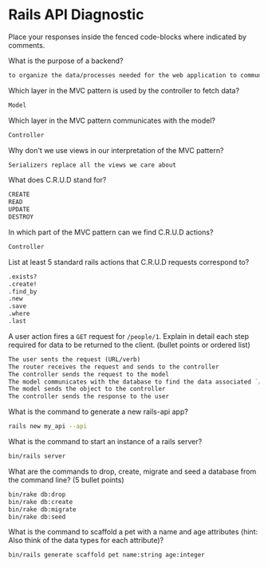 # Rails API Diagnostic

Place your responses inside the fenced code-blocks where indicated by comments.

What is the purpose of a backend?

```md
to organize the data/processes needed for the web application to communicate between the server and client
```

Which layer in the MVC pattern is used by the controller to fetch data?

```md
Model
```

Which layer in the MVC pattern communicates with the model?

```md
Controller
```

Why don't we use views in our interpretation of the MVC pattern?

```md
Serializers replace all the views we care about
```

What does C.R.U.D stand for?

```md
CREATE
READ
UPDATE
DESTROY
```

In which part of the MVC pattern can we find C.R.U.D actions?

```md
Controller
```

List at least 5 standard rails actions that C.R.U.D requests correspond to?

```md
.exists?
.create!
.find_by
.new
.save
.where
.last
```

A user action fires a `GET` request for `/people/1`. Explain in detail each step
required for data to be returned to the client. (bullet points or ordered list)

```md
The user sents the request (URL/verb)
The router receives the request and sends to the controller
The controller sends the request to the model
The model communicates with the database to find the data associated `/people/1`
The model sends the object to the controller
The controller sends the response to the user
```

What is the command to generate a new rails-api app?

```bash
rails new my_api --api
```

What is the command to start an instance of a rails server?

```bash
bin/rails server
```

What are the commands to drop, create, migrate and seed a database from the command
line? (5 bullet points)

```bash
bin/rake db:drop
bin/rake db:create
bin/rake db:migrate
bin/rake db:seed
```

What is the command to scaffold a pet with a name and age attributes (hint:
Also think of the data types for each attribute)?

```bash
bin/rails generate scaffold pet name:string age:integer
```
